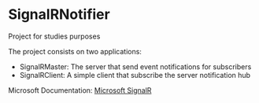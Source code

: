 # SignalRNotifier
Project for studies purposes

The project consists on two applications:
* SignalRMaster: The server that send event notifications for subscribers
* SignalRClient: A simple client that subscribe the server notification hub

Microsoft Documentation: [Microsoft SignalR](https://docs.microsoft.com/pt-br/aspnet/core/signalr/introduction?view=aspnetcore-5.0)
